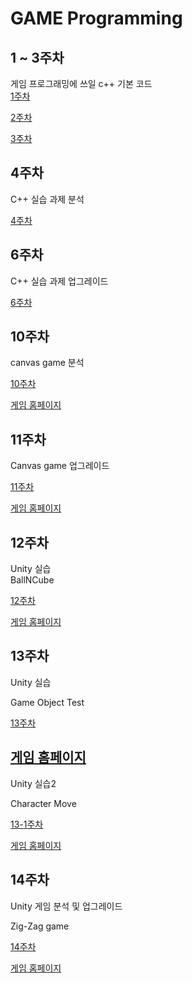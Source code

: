 # GAME Programming

## 1 ~ 3주차
게임 프로그래밍에 쓰일 c++ 기본 코드  
[1주차](https://github.com/Kimra0467/game/tree/main/week1)  
  
[2주차](https://github.com/Kimra0467/game/tree/main/week2)  
  
[3주차](https://github.com/Kimra0467/game/tree/main/week3)  
  

## 4주차
C++ 실습 과제 분석  

[4주차](https://github.com/Kimra0467/game/tree/main/week4/report)  

## 6주차
C++ 실습 과제 업그레이드  

[6주차](https://github.com/Kimra0467/game/tree/main/week6/report)  

## 10주차
canvas game 분석  

[10주차](https://github.com/Kimra0467/game/tree/main/week11/report)  

[게임 홈페이지](https://kimra0467.github.io/game/week11/report/canvas_game.html)  

## 11주차
Canvas game 업그레이드  

[11주차](https://github.com/Kimra0467/game/tree/main/week12/report)  

[게임 홈페이지](https://kimra0467.github.io/game/week12/report/canvas_game_upgrade.html)  


## 12주차
Unity 실습  
BallNCube  

[12주차](https://kimra0467.github.io/game/week13)  

[게임 홈페이지](https://kimra0467.github.io/game/week13/index.html)  


## 13주차
Unity 실습  

Game Object Test  

[13주차](https://kimra0467.github.io/game/week14)  

[게임 홈페이지](https://kimra0467.github.io/game/week14/index.html)  
---
  
Unity 실습2  

Character Move  

[13-1주차](https://kimra0467.github.io/game/week14-1)  

[게임 홈페이지](https://kimra0467.github.io/game/week14-1/index.html)  


## 14주차
Unity 게임 분석 및 업그레이드  

Zig-Zag game   

[14주차](https://kimra0467.github.io/game/week15)  

[게임 홈페이지](https://kimra0467.github.io/game/week15/new/index.html)  

